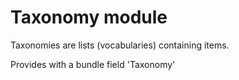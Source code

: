 # Taxonomy module

Taxonomies are lists (vocabularies) containing items.

Provides with a bundle field 'Taxonomy'
